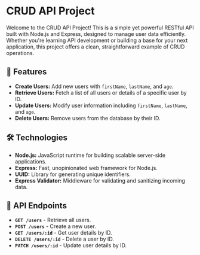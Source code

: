 # CRUD API Project

Welcome to the CRUD API Project! This is a simple yet powerful RESTful API built with Node.js and Express, designed to manage user data efficiently. Whether you're learning API development or building a base for your next application, this project offers a clean, straightforward example of CRUD operations.

## 🚀 Features

- **Create Users:** Add new users with `firstName`, `lastName`, and `age`.
- **Retrieve Users:** Fetch a list of all users or details of a specific user by ID.
- **Update Users:** Modify user information including `firstName`, `lastName`, and `age`.
- **Delete Users:** Remove users from the database by their ID.

## 🛠 Technologies

- **Node.js:** JavaScript runtime for building scalable server-side applications.
- **Express:** Fast, unopinionated web framework for Node.js.
- **UUID:** Library for generating unique identifiers.
- **Express Validator:** Middleware for validating and sanitizing incoming data.

## 📡 API Endpoints

- **`GET /users`** - Retrieve all users.
- **`POST /users`** - Create a new user.
- **`GET /users/:id`** - Get user details by ID.
- **`DELETE /users/:id`** - Delete a user by ID.
- **`PATCH /users/:id`** - Update user details by ID.


